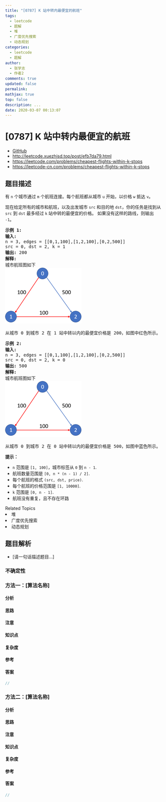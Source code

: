 ```yaml
---
title: "[0787] K 站中转内最便宜的航班"
tags:
  - leetcode
  - 题解
  - 堆
  - 广度优先搜索
  - 动态规划
categories:
  - leetcode
  - 题解
author:
  - 张学志
  - 作者2
comments: true
updated: false
permalink:
mathjax: true
top: false
description: ...
date: 2020-03-07 00:13:07
---
```



# [0787] K 站中转内最便宜的航班
* [GitHub](https://github.com/algoboy101/LeetCodeCrowdsource/tree/master/_posts/QA/%5B0787%5D%20K%20%E7%AB%99%E4%B8%AD%E8%BD%AC%E5%86%85%E6%9C%80%E4%BE%BF%E5%AE%9C%E7%9A%84%E8%88%AA%E7%8F%AD.md)
* http://leetcode.xuezhisd.top/post/efb7da79.html
* https://leetcode.com/problems/cheapest-flights-within-k-stops
* https://leetcode-cn.com/problems/cheapest-flights-within-k-stops


## 题目描述

<p>有 <code>n</code> 个城市通过 <code>m</code> 个航班连接。每个航班都从城市 <code>u</code> 开始，以价格 <code>w</code> 抵达 <code>v</code>。</p>

<p>现在给定所有的城市和航班，以及出发城市 <code>src</code> 和目的地 <code>dst</code>，你的任务是找到从 <code>src</code> 到 <code>dst</code> 最多经过 <code>k</code>&nbsp;站中转的最便宜的价格。 如果没有这样的路线，则输出 <code>-1</code>。</p>

<pre><strong>示例 1:</strong>
<strong>输入:</strong> 
n = 3, edges = [[0,1,100],[1,2,100],[0,2,500]]
src = 0, dst = 2, k = 1
<strong>输出:</strong> 200
<strong>解释:</strong> 
城市航班图如下
<img alt="" src="https://raw.githubusercontent.com/algoboy101/LeetCodeCrowdsource/master/imgs/995.png" style="height: 180px; width: 246px;">

从城市 0 到城市 2 在 1 站中转以内的最便宜价格是 200，如图中红色所示。</pre>

<pre><strong>示例 2:</strong>
<strong>输入:</strong> 
n = 3, edges = [[0,1,100],[1,2,100],[0,2,500]]
src = 0, dst = 2, k = 0
<strong>输出:</strong> 500
<strong>解释:</strong> 
城市航班图如下
<img alt="" src="https://raw.githubusercontent.com/algoboy101/LeetCodeCrowdsource/master/imgs/995.png" style="height: 180px; width: 246px;">

从城市 0 到城市 2 在 0 站中转以内的最便宜价格是 500，如图中蓝色所示。</pre>

<p><strong>提示：</strong></p>

<ul>
	<li><code>n</code> 范围是 <code>[1, 100]</code>，城市标签从 <code>0</code> 到 <code>n</code><code> - 1</code>.</li>
	<li>航班数量范围是 <code>[0, n * (n - 1) / 2]</code>.</li>
	<li>每个航班的格式 <code>(src, </code><code>dst</code><code>, price)</code>.</li>
	<li>每个航班的价格范围是 <code>[1, 10000]</code>.</li>
	<li><code>k</code> 范围是 <code>[0, n - 1]</code>.</li>
	<li>航班没有重复，且不存在环路</li>
</ul>
<div><div>Related Topics</div><div><li>堆</li><li>广度优先搜索</li><li>动态规划</li></div></div>


## 题目解析
* [请一句话描述题目...]

### 不确定性


### 方法一：[算法名称]

#### 分析

#### 思路

#### 注意

#### 知识点

#### 复杂度

#### 参考

#### 答案

```cpp
//
```


### 方法二：[算法名称]

#### 分析

#### 思路

#### 注意

#### 知识点

#### 复杂度

#### 参考

#### 答案

```cpp
//
```


